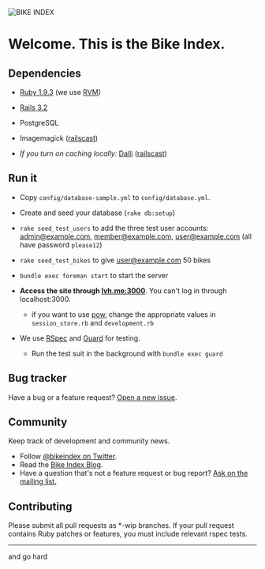 ![BIKE INDEX](https://github.com/bikeindex/webapp/blob/master/bike_index.png?raw=true)
# Welcome. This is the Bike Index.

## Dependencies

- [Ruby 1.9.3](http://www.ruby-lang.org/en/) (we use [RVM](https://rvm.io/))

- [Rails 3.2](http://rubyonrails.org/)

- PostgreSQL

- Imagemagick ([railscast](http://railscasts.com/episodes/374-image-manipulation?view=asciicast))

- *If you turn on caching locally:* [Dalli](https://github.com/mperham/dalli) ([railscast](http://railscasts.com/episodes/380-memcached-dalli?view=asciicast))


## Run it

- Copy `config/database-sample.yml` to `config/database.yml`.

- Create and seed your database (`rake db:setup`)

- `rake seed_test_users` to add the three test user accounts: admin@example.com, member@example.com, user@example.com (all have password `please12`)

- `rake seed_test_bikes` to give user@example.com 50 bikes

- `bundle exec foreman start` to start the server

- **Access the site through [lvh.me:3000](http://lvh.me:300)**. You can't log in through localhost:3000.
 
  - if you want to use [pow](http://pow.cx/), change the appropriate values in `session_store.rb` and `development.rb`

- We use [RSpec](https://github.com/rspec/rspec) and [Guard](https://github.com/guard/guard) for testing. 
    
    - Run the test suit in the background with `bundle exec guard`



## Bug tracker

Have a bug or a feature request? [Open a new issue](https://github.com/bikeindex/webapp/issues).


## Community

Keep track of development and community news.

- Follow [@bikeindex on Twitter](http://twitter.com/bikeindex).
- Read the [Bike Index Blog](https://bikeindex.org/blog).
- Have a question that's not a feature request or bug report? [Ask on the mailing list.](http://groups.google.com/group/bike-index)



## Contributing

Please submit all pull requests as *-wip branches. If your pull request contains Ruby patches or features, you must include relevant rspec tests.

---

and go hard